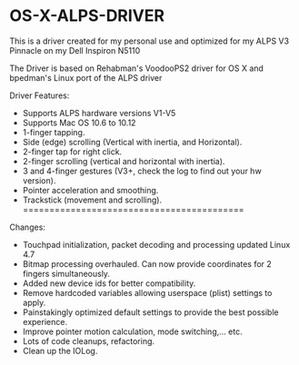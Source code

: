# OS-X-ALPS-DRIVER

This is a driver created for my personal use and optimized for my ALPS V3 Pinnacle on my Dell Inspiron N5110

The Driver is based on Rehabman's VoodooPS2 driver for OS X and bpedman's Linux port of the ALPS driver

Driver Features:
- Supports ALPS hardware versions V1-V5
- Supports Mac OS 10.6 to 10.12
- 1-finger tapping.
- Side (edge) scrolling (Vertical with inertia, and Horizontal).
- 2-finger tap for right click.
- 2-finger scrolling (vertical and horizontal with inertia).
- 3 and 4-finger gestures (V3+, check the log to find out your hw version).
- Pointer acceleration and smoothing.
- Trackstick (movement and scrolling).
==========================================
 
Changes:
- Touchpad initialization, packet decoding and processing updated Linux 4.7
- Bitmap processing overhauled. Can now provide coordinates for 2 fingers simultaneously.
- Added new device ids for better compatibility.
- Remove hardcoded variables allowing userspace (plist) settings to apply.
- Painstakingly optimized default settings to provide the best possible experience.
- Improve pointer motion calculation, mode switching,… etc.
- Lots of code cleanups, refactoring.
- Clean up the IOLog.
